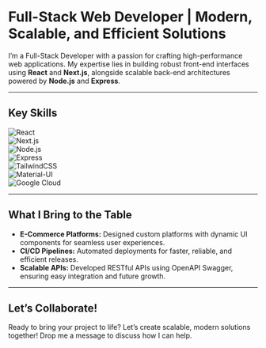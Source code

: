 # **Full-Stack Web Developer | Modern, Scalable, and Efficient Solutions**

I’m a Full-Stack Developer with a passion for crafting high-performance web applications. My expertise lies in building robust front-end interfaces using **React** and **Next.js**, alongside scalable back-end architectures powered by **Node.js** and **Express**.  

---

## **Key Skills**  
![React](https://img.shields.io/badge/-React-61DAFB?logo=react&logoColor=white&style=flat-square)  
![Next.js](https://img.shields.io/badge/-Next.js-000000?logo=next.js&logoColor=white&style=flat-square)  
![Node.js](https://img.shields.io/badge/-Node.js-339933?logo=node.js&logoColor=white&style=flat-square)  
![Express](https://img.shields.io/badge/-Express-000000?logo=express&logoColor=white&style=flat-square)  
![TailwindCSS](https://img.shields.io/badge/-TailwindCSS-06B6D4?logo=tailwind-css&logoColor=white&style=flat-square)  
![Material-UI](https://img.shields.io/badge/-Material--UI-007FFF?logo=mui&logoColor=white&style=flat-square)  
![Google Cloud](https://img.shields.io/badge/-GCP-4285F4?logo=google-cloud&logoColor=white&style=flat-square)  

---

## **What I Bring to the Table**  
- **E-Commerce Platforms:** Designed custom platforms with dynamic UI components for seamless user experiences.  
- **CI/CD Pipelines:** Automated deployments for faster, reliable, and efficient releases.  
- **Scalable APIs:** Developed RESTful APIs using OpenAPI Swagger, ensuring easy integration and future growth.  

---

## **Let’s Collaborate!**  
Ready to bring your project to life? Let’s create scalable, modern solutions together! Drop me a message to discuss how I can help.  
